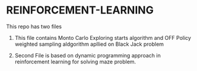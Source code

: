 # REINFORCEMENT-LEARNING

This repo has two files

1) This file contains Monto Carlo Exploring starts algorithm and OFF Policy weighted sampling aldgorithm apllied on Black Jack problem

2) Second File is based on dynamic programming approach in reinforcement learning for solving maze problem.
